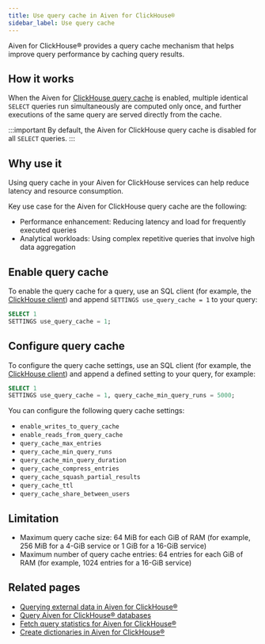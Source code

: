 ```yaml
---
title: Use query cache in Aiven for ClickHouse®
sidebar_label: Use query cache
---
```


Aiven for ClickHouse® provides a query cache mechanism that helps improve query performance
by caching query results.

## How it works

When the Aiven for
[ClickHouse query cache](https://clickhouse.com/docs/en/operations/query-cache) is enabled,
multiple identical `SELECT` queries run simultaneously are computed only once,
and further executions of the same query are served directly from the cache.

:::important
By default, the Aiven for ClickHouse query cache is disabled for all `SELECT` queries.
:::

## Why use it

Using query cache in your Aiven for ClickHouse services can help reduce latency and
resource consumption.

Key use case for the Aiven for ClickHouse query cache are the following:

- Performance enhancement: Reducing latency and load for frequently executed queries
- Analytical workloads: Using complex repetitive queries that involve high data aggregation

## Enable query cache

To enable the query cache for a query, use an SQL client (for example, the
[ClickHouse client](/docs/products/clickhouse/howto/connect-with-clickhouse-cli)) and
append `SETTINGS use_query_cache = 1` to your query:

```sql
SELECT 1
SETTINGS use_query_cache = 1;
```

## Configure query cache

To configure the query cache settings, use an SQL client (for example, the
[ClickHouse client](/docs/products/clickhouse/howto/connect-with-clickhouse-cli)) and
append a defined setting to your query, for example:

```sql
SELECT 1
SETTINGS use_query_cache = 1, query_cache_min_query_runs = 5000;
```

You can configure the following query cache settings:

- `enable_writes_to_query_cache`
- `enable_reads_from_query_cache`
- `query_cache_max_entries`
- `query_cache_min_query_runs`
- `query_cache_min_query_duration`
- `query_cache_compress_entries`
- `query_cache_squash_partial_results`
- `query_cache_ttl`
- `query_cache_share_between_users`

## Limitation

- Maximum query cache size: 64 MiB for each GiB of RAM (for example, 256 MiB for a 4-GiB
  service or 1 GiB for a 16-GiB service)
- Maximum number of query cache entries: 64 entries for each GiB of RAM (for example,
  1024 entries for a 16-GiB service)

## Related pages

- [Querying external data in Aiven for ClickHouse®](/docs/products/clickhouse/concepts/federated-queries)
- [Query Aiven for ClickHouse® databases](/docs/products/clickhouse/howto/query-databases)
- [Fetch query statistics for Aiven for ClickHouse®](/docs/products/clickhouse/howto/fetch-query-statistics)
- [Create dictionaries in Aiven for ClickHouse®](/docs/products/clickhouse/howto/create-dictionary)

